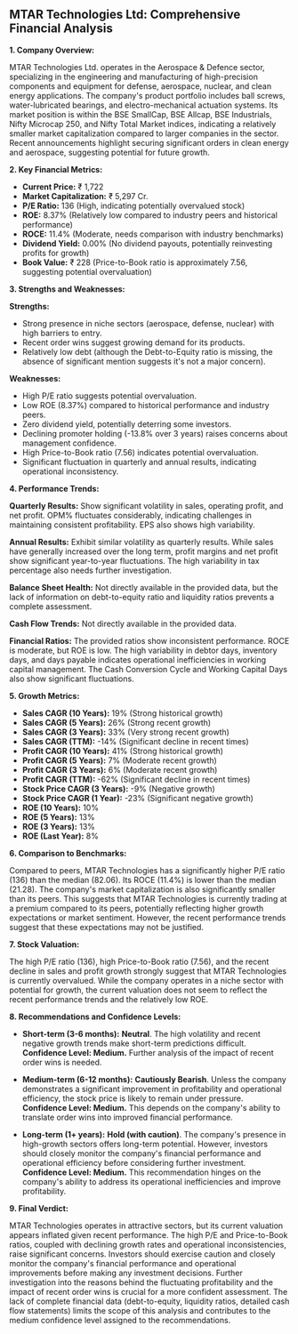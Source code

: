 ## MTAR Technologies Ltd: Comprehensive Financial Analysis

**1. Company Overview:**

MTAR Technologies Ltd. operates in the Aerospace & Defence sector, specializing in the engineering and manufacturing of high-precision components and equipment for defense, aerospace, nuclear, and clean energy applications.  The company's product portfolio includes ball screws, water-lubricated bearings, and electro-mechanical actuation systems.  Its market position is within the BSE SmallCap, BSE Allcap, BSE Industrials, Nifty Microcap 250, and Nifty Total Market indices, indicating a relatively smaller market capitalization compared to larger companies in the sector.  Recent announcements highlight securing significant orders in clean energy and aerospace, suggesting potential for future growth.

**2. Key Financial Metrics:**

* **Current Price:** ₹ 1,722
* **Market Capitalization:** ₹ 5,297 Cr.
* **P/E Ratio:** 136 (High, indicating potentially overvalued stock)
* **ROE:** 8.37% (Relatively low compared to industry peers and historical performance)
* **ROCE:** 11.4% (Moderate, needs comparison with industry benchmarks)
* **Dividend Yield:** 0.00% (No dividend payouts, potentially reinvesting profits for growth)
* **Book Value:** ₹ 228 (Price-to-Book ratio is approximately 7.56, suggesting potential overvaluation)


**3. Strengths and Weaknesses:**

**Strengths:**

* Strong presence in niche sectors (aerospace, defense, nuclear) with high barriers to entry.
* Recent order wins suggest growing demand for its products.
* Relatively low debt (although the Debt-to-Equity ratio is missing, the absence of significant mention suggests it's not a major concern).

**Weaknesses:**

* High P/E ratio suggests potential overvaluation.
* Low ROE (8.37%) compared to historical performance and industry peers.
* Zero dividend yield, potentially deterring some investors.
* Declining promoter holding (-13.8% over 3 years) raises concerns about management confidence.
* High Price-to-Book ratio (7.56) indicates potential overvaluation.
* Significant fluctuation in quarterly and annual results, indicating operational inconsistency.


**4. Performance Trends:**

**Quarterly Results:** Show significant volatility in sales, operating profit, and net profit. OPM% fluctuates considerably, indicating challenges in maintaining consistent profitability.  EPS also shows high variability.

**Annual Results:** Exhibit similar volatility as quarterly results.  While sales have generally increased over the long term, profit margins and net profit show significant year-to-year fluctuations.  The high variability in tax percentage also needs further investigation.

**Balance Sheet Health:**  Not directly available in the provided data, but the lack of information on debt-to-equity ratio and liquidity ratios prevents a complete assessment.

**Cash Flow Trends:** Not directly available in the provided data.

**Financial Ratios:**  The provided ratios show inconsistent performance.  ROCE is moderate, but ROE is low.  The high variability in debtor days, inventory days, and days payable indicates operational inefficiencies in working capital management. The Cash Conversion Cycle and Working Capital Days also show significant fluctuations.


**5. Growth Metrics:**

* **Sales CAGR (10 Years):** 19% (Strong historical growth)
* **Sales CAGR (5 Years):** 26% (Strong recent growth)
* **Sales CAGR (3 Years):** 33% (Very strong recent growth)
* **Sales CAGR (TTM):** -14% (Significant decline in recent times)
* **Profit CAGR (10 Years):** 41% (Strong historical growth)
* **Profit CAGR (5 Years):** 7% (Moderate recent growth)
* **Profit CAGR (3 Years):** 6% (Moderate recent growth)
* **Profit CAGR (TTM):** -62% (Significant decline in recent times)
* **Stock Price CAGR (3 Years):** -9% (Negative growth)
* **Stock Price CAGR (1 Year):** -23% (Significant negative growth)
* **ROE (10 Years):** 10%
* **ROE (5 Years):** 13%
* **ROE (3 Years):** 13%
* **ROE (Last Year):** 8%


**6. Comparison to Benchmarks:**

Compared to peers, MTAR Technologies has a significantly higher P/E ratio (136) than the median (82.06).  Its ROCE (11.4%) is lower than the median (21.28).  The company's market capitalization is also significantly smaller than its peers.  This suggests that MTAR Technologies is currently trading at a premium compared to its peers, potentially reflecting higher growth expectations or market sentiment. However, the recent performance trends suggest that these expectations may not be justified.


**7. Stock Valuation:**

The high P/E ratio (136), high Price-to-Book ratio (7.56), and the recent decline in sales and profit growth strongly suggest that MTAR Technologies is currently overvalued.  While the company operates in a niche sector with potential for growth, the current valuation does not seem to reflect the recent performance trends and the relatively low ROE.


**8. Recommendations and Confidence Levels:**

* **Short-term (3-6 months):** **Neutral**.  The high volatility and recent negative growth trends make short-term predictions difficult.  **Confidence Level: Medium.**  Further analysis of the impact of recent order wins is needed.

* **Medium-term (6-12 months):** **Cautiously Bearish**.  Unless the company demonstrates a significant improvement in profitability and operational efficiency, the stock price is likely to remain under pressure.  **Confidence Level: Medium.**  This depends on the company's ability to translate order wins into improved financial performance.

* **Long-term (1+ years):** **Hold (with caution)**.  The company's presence in high-growth sectors offers long-term potential. However,  investors should closely monitor the company's financial performance and operational efficiency before considering further investment.  **Confidence Level: Medium.**  This recommendation hinges on the company's ability to address its operational inefficiencies and improve profitability.


**9. Final Verdict:**

MTAR Technologies operates in attractive sectors, but its current valuation appears inflated given recent performance.  The high P/E and Price-to-Book ratios, coupled with declining growth rates and operational inconsistencies, raise significant concerns.  Investors should exercise caution and closely monitor the company's financial performance and operational improvements before making any investment decisions.  Further investigation into the reasons behind the fluctuating profitability and the impact of recent order wins is crucial for a more confident assessment.  The lack of complete financial data (debt-to-equity, liquidity ratios, detailed cash flow statements) limits the scope of this analysis and contributes to the medium confidence level assigned to the recommendations.
